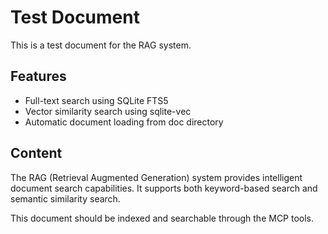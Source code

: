 # Test Document

This is a test document for the RAG system.

## Features

- Full-text search using SQLite FTS5
- Vector similarity search using sqlite-vec
- Automatic document loading from doc directory

## Content

The RAG (Retrieval Augmented Generation) system provides intelligent document search capabilities. It supports both keyword-based search and semantic similarity search.

This document should be indexed and searchable through the MCP tools.